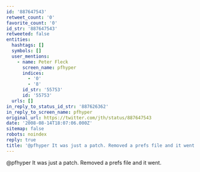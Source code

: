 ```yaml
---
id: '887647543'
retweet_count: '0'
favorite_count: '0'
id_str: '887647543'
retweeted: false
entities:
  hashtags: []
  symbols: []
  user_mentions:
    - name: Peter Fleck
      screen_name: pfhyper
      indices:
        - '0'
        - '8'
      id_str: '55753'
      id: '55753'
  urls: []
in_reply_to_status_id_str: '887626362'
in_reply_to_screen_name: pfhyper
original_url: https://twitter.com/jth/status/887647543
date: '2008-08-14T18:07:06.000Z'
sitemap: false
robots: noindex
reply: true
title: '@pfhyper It was just a patch. Removed a prefs file and it went.'
---
```


@pfhyper It was just a patch. Removed a prefs file and it went.